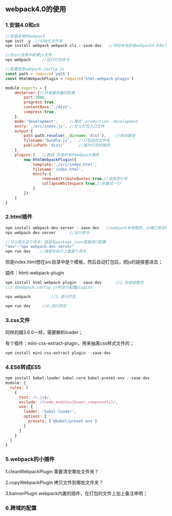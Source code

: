 ## webpack4.0的使用

### 1.安装4.0和cli

```js
//安装本地的webpack
npm init -y  //初始化文件夹
npm install webpack webpack-cli --save-dev   //项目本地安装webpack4.0和cli

//在src目录中新建js文件
npx webpack  	//运行打包命令
```

```js
//配置信息webpack.config.js
const path = require('path')
const HtmlWebpackPlugin = require('html-webpack-plugin')

module.exports = {
    devServer:{//开发服务器的配置
        port:3000,
        progress:true,
        contentBase:'./dist',
        compress:true
    },
    mode:'development',		//模式：production  development
    entry:'./src/index.js',	//定义打包入口文件
    output:{
        path:path.resolve(__dirname,'dist'),	//绝对路径
        filename:'bundle.js',	//打包后的文件名
        publicPath:'dist/'      //图片打包的路径
    },
    plugins:[   //数组 存放所有的webpack插件
        new HtmlWebpackPlugin({
            template:'./src/index.html',
            filename:'index.html',
            minify:{
                removeAttributeQuotes:true,//去掉双引号
                collapseWhitespace:true,//折叠成一行
            }
        })
    ]
}
```

### 2.html插件

```js
npm install webpack-dev-server --save-dev   //webpack本地服务，以端口号访问
npx webpack-dev-server		//运行命令

//可以简化这个命令，就是在package.json里面进行配置
"dev":"npx webpack-dev-server"
npm run dev    //就是在执行上面那个命令
```

但是index.html想在src目录中是个模板，然后自动打包后，把js的链接塞进去；

插件：html-webpack-plugin

```js
npm install html-webpack-plugin --save-dev		//1.安装依赖包
//2.在webpack.config.js中进行配置plugins

npx webpack			//3.进行打包

npm run dev 	//4.进行预览
```

### 3.css文件

同样的跟3.6.0一样，需要解析loader；

有个插件：mini-css-extract-plugin，用来抽离css样式文件的；

```js
npm install mini-css-extract-plugin --save-dev
```

### 4.ES6转成ES5

```js
npm install babel-loader babel-core babel-preset-env --save-dev  
module: {
  rules: [
    {
      test: /\.js$/,
      exclude: /(node_modules|bower_components)/,
      use: {
        loader: 'babel-loader',
        options: {
          presets: ['@babel/preset-env']
        }
      }
    }
  ]
}
```

### 5.webpack的小插件

1.cleanWebpackPlugin     	 需要清空哪些文件夹？

2.copyWebpackPlugin			拷贝文件到哪些文件夹？

3.bannerPlugin			webpack内置的插件，在打包的文件上加上备注申明；

### 6.跨域的配置

